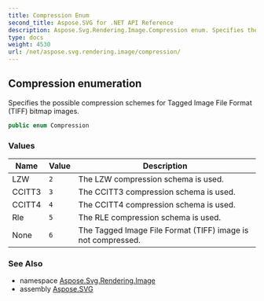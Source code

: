 ```yaml
---
title: Compression Enum
second_title: Aspose.SVG for .NET API Reference
description: Aspose.Svg.Rendering.Image.Compression enum. Specifies the possible compression schemes for Tagged Image File Format TIFF bitmap images
type: docs
weight: 4530
url: /net/aspose.svg.rendering.image/compression/
---
```

## Compression enumeration

Specifies the possible compression schemes for Tagged Image File Format (TIFF) bitmap images.

```csharp
public enum Compression
```

### Values

| Name | Value | Description |
| --- | --- | --- |
| LZW | `2` | The LZW compression schema is used. |
| CCITT3 | `3` | The CCITT3 compression schema is used. |
| CCITT4 | `4` | The CCITT4 compression schema is used. |
| Rle | `5` | The RLE compression schema is used. |
| None | `6` | The Tagged Image File Format (TIFF) image is not compressed. |

### See Also

* namespace [Aspose.Svg.Rendering.Image](../../aspose.svg.rendering.image/)
* assembly [Aspose.SVG](../../)
